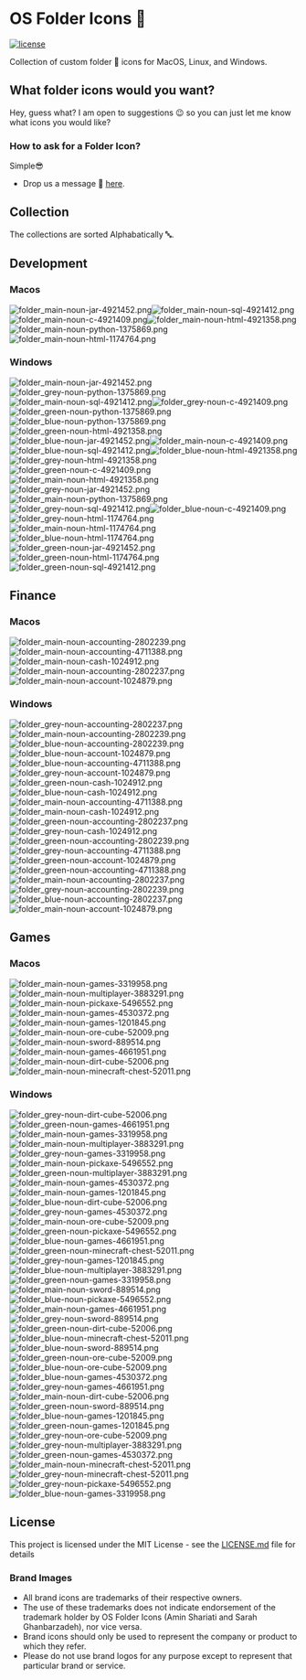 # OS Folder Icons 📂 

[![license](https://img.shields.io/github/license/mashape/apistatus.svg)](https://opensource.org/licenses/MIT) 

 Collection of custom folder 📂 icons for MacOS, Linux, and Windows. 
 ## What folder icons would you want? 
Hey, guess what? I am open to suggestions 😉 so you can just let me know what icons you would like?

### How to ask for a Folder Icon?

Simple😎

- Drop us a message 💬 [here](https://github.com/shariati/OS-Folder-Icons/issues/new).
## Collection

The collections are sorted Alphabatically 🔤.
## Development


### Macos

![folder_main-noun-jar-4921452.png](../output/Development/macos/ventura/64x64/folder_main-noun-jar-4921452.png)![folder_main-noun-sql-4921412.png](../output/Development/macos/ventura/64x64/folder_main-noun-sql-4921412.png)![folder_main-noun-c-4921409.png](../output/Development/macos/ventura/64x64/folder_main-noun-c-4921409.png)![folder_main-noun-html-4921358.png](../output/Development/macos/ventura/64x64/folder_main-noun-html-4921358.png)![folder_main-noun-python-1375869.png](../output/Development/macos/ventura/64x64/folder_main-noun-python-1375869.png)![folder_main-noun-html-1174764.png](../output/Development/macos/ventura/64x64/folder_main-noun-html-1174764.png)
### Windows

![folder_main-noun-jar-4921452.png](../output/Development/windows/11/64x64/folder_main-noun-jar-4921452.png)![folder_grey-noun-python-1375869.png](../output/Development/windows/11/64x64/folder_grey-noun-python-1375869.png)![folder_main-noun-sql-4921412.png](../output/Development/windows/11/64x64/folder_main-noun-sql-4921412.png)![folder_grey-noun-c-4921409.png](../output/Development/windows/11/64x64/folder_grey-noun-c-4921409.png)![folder_green-noun-python-1375869.png](../output/Development/windows/11/64x64/folder_green-noun-python-1375869.png)![folder_blue-noun-python-1375869.png](../output/Development/windows/11/64x64/folder_blue-noun-python-1375869.png)![folder_green-noun-html-4921358.png](../output/Development/windows/11/64x64/folder_green-noun-html-4921358.png)![folder_blue-noun-jar-4921452.png](../output/Development/windows/11/64x64/folder_blue-noun-jar-4921452.png)![folder_main-noun-c-4921409.png](../output/Development/windows/11/64x64/folder_main-noun-c-4921409.png)![folder_blue-noun-sql-4921412.png](../output/Development/windows/11/64x64/folder_blue-noun-sql-4921412.png)![folder_blue-noun-html-4921358.png](../output/Development/windows/11/64x64/folder_blue-noun-html-4921358.png)![folder_grey-noun-html-4921358.png](../output/Development/windows/11/64x64/folder_grey-noun-html-4921358.png)![folder_green-noun-c-4921409.png](../output/Development/windows/11/64x64/folder_green-noun-c-4921409.png)![folder_main-noun-html-4921358.png](../output/Development/windows/11/64x64/folder_main-noun-html-4921358.png)![folder_grey-noun-jar-4921452.png](../output/Development/windows/11/64x64/folder_grey-noun-jar-4921452.png)![folder_main-noun-python-1375869.png](../output/Development/windows/11/64x64/folder_main-noun-python-1375869.png)![folder_grey-noun-sql-4921412.png](../output/Development/windows/11/64x64/folder_grey-noun-sql-4921412.png)![folder_blue-noun-c-4921409.png](../output/Development/windows/11/64x64/folder_blue-noun-c-4921409.png)![folder_grey-noun-html-1174764.png](../output/Development/windows/11/64x64/folder_grey-noun-html-1174764.png)![folder_main-noun-html-1174764.png](../output/Development/windows/11/64x64/folder_main-noun-html-1174764.png)![folder_blue-noun-html-1174764.png](../output/Development/windows/11/64x64/folder_blue-noun-html-1174764.png)![folder_green-noun-jar-4921452.png](../output/Development/windows/11/64x64/folder_green-noun-jar-4921452.png)![folder_green-noun-html-1174764.png](../output/Development/windows/11/64x64/folder_green-noun-html-1174764.png)![folder_green-noun-sql-4921412.png](../output/Development/windows/11/64x64/folder_green-noun-sql-4921412.png)
## Finance


### Macos

![folder_main-noun-accounting-2802239.png](../output/Finance/macos/ventura/64x64/folder_main-noun-accounting-2802239.png)![folder_main-noun-accounting-4711388.png](../output/Finance/macos/ventura/64x64/folder_main-noun-accounting-4711388.png)![folder_main-noun-cash-1024912.png](../output/Finance/macos/ventura/64x64/folder_main-noun-cash-1024912.png)![folder_main-noun-accounting-2802237.png](../output/Finance/macos/ventura/64x64/folder_main-noun-accounting-2802237.png)![folder_main-noun-account-1024879.png](../output/Finance/macos/ventura/64x64/folder_main-noun-account-1024879.png)
### Windows

![folder_grey-noun-accounting-2802237.png](../output/Finance/windows/11/64x64/folder_grey-noun-accounting-2802237.png)![folder_main-noun-accounting-2802239.png](../output/Finance/windows/11/64x64/folder_main-noun-accounting-2802239.png)![folder_blue-noun-accounting-2802239.png](../output/Finance/windows/11/64x64/folder_blue-noun-accounting-2802239.png)![folder_blue-noun-account-1024879.png](../output/Finance/windows/11/64x64/folder_blue-noun-account-1024879.png)![folder_blue-noun-accounting-4711388.png](../output/Finance/windows/11/64x64/folder_blue-noun-accounting-4711388.png)![folder_grey-noun-account-1024879.png](../output/Finance/windows/11/64x64/folder_grey-noun-account-1024879.png)![folder_green-noun-cash-1024912.png](../output/Finance/windows/11/64x64/folder_green-noun-cash-1024912.png)![folder_blue-noun-cash-1024912.png](../output/Finance/windows/11/64x64/folder_blue-noun-cash-1024912.png)![folder_main-noun-accounting-4711388.png](../output/Finance/windows/11/64x64/folder_main-noun-accounting-4711388.png)![folder_main-noun-cash-1024912.png](../output/Finance/windows/11/64x64/folder_main-noun-cash-1024912.png)![folder_green-noun-accounting-2802237.png](../output/Finance/windows/11/64x64/folder_green-noun-accounting-2802237.png)![folder_grey-noun-cash-1024912.png](../output/Finance/windows/11/64x64/folder_grey-noun-cash-1024912.png)![folder_green-noun-accounting-2802239.png](../output/Finance/windows/11/64x64/folder_green-noun-accounting-2802239.png)![folder_grey-noun-accounting-4711388.png](../output/Finance/windows/11/64x64/folder_grey-noun-accounting-4711388.png)![folder_green-noun-account-1024879.png](../output/Finance/windows/11/64x64/folder_green-noun-account-1024879.png)![folder_green-noun-accounting-4711388.png](../output/Finance/windows/11/64x64/folder_green-noun-accounting-4711388.png)![folder_main-noun-accounting-2802237.png](../output/Finance/windows/11/64x64/folder_main-noun-accounting-2802237.png)![folder_grey-noun-accounting-2802239.png](../output/Finance/windows/11/64x64/folder_grey-noun-accounting-2802239.png)![folder_blue-noun-accounting-2802237.png](../output/Finance/windows/11/64x64/folder_blue-noun-accounting-2802237.png)![folder_main-noun-account-1024879.png](../output/Finance/windows/11/64x64/folder_main-noun-account-1024879.png)
## Games


### Macos

![folder_main-noun-games-3319958.png](../output/Games/macos/ventura/64x64/folder_main-noun-games-3319958.png)![folder_main-noun-multiplayer-3883291.png](../output/Games/macos/ventura/64x64/folder_main-noun-multiplayer-3883291.png)![folder_main-noun-pickaxe-5496552.png](../output/Games/macos/ventura/64x64/folder_main-noun-pickaxe-5496552.png)![folder_main-noun-games-4530372.png](../output/Games/macos/ventura/64x64/folder_main-noun-games-4530372.png)![folder_main-noun-games-1201845.png](../output/Games/macos/ventura/64x64/folder_main-noun-games-1201845.png)![folder_main-noun-ore-cube-52009.png](../output/Games/macos/ventura/64x64/folder_main-noun-ore-cube-52009.png)![folder_main-noun-sword-889514.png](../output/Games/macos/ventura/64x64/folder_main-noun-sword-889514.png)![folder_main-noun-games-4661951.png](../output/Games/macos/ventura/64x64/folder_main-noun-games-4661951.png)![folder_main-noun-dirt-cube-52006.png](../output/Games/macos/ventura/64x64/folder_main-noun-dirt-cube-52006.png)![folder_main-noun-minecraft-chest-52011.png](../output/Games/macos/ventura/64x64/folder_main-noun-minecraft-chest-52011.png)
### Windows

![folder_grey-noun-dirt-cube-52006.png](../output/Games/windows/11/64x64/folder_grey-noun-dirt-cube-52006.png)![folder_green-noun-games-4661951.png](../output/Games/windows/11/64x64/folder_green-noun-games-4661951.png)![folder_main-noun-games-3319958.png](../output/Games/windows/11/64x64/folder_main-noun-games-3319958.png)![folder_main-noun-multiplayer-3883291.png](../output/Games/windows/11/64x64/folder_main-noun-multiplayer-3883291.png)![folder_grey-noun-games-3319958.png](../output/Games/windows/11/64x64/folder_grey-noun-games-3319958.png)![folder_main-noun-pickaxe-5496552.png](../output/Games/windows/11/64x64/folder_main-noun-pickaxe-5496552.png)![folder_green-noun-multiplayer-3883291.png](../output/Games/windows/11/64x64/folder_green-noun-multiplayer-3883291.png)![folder_main-noun-games-4530372.png](../output/Games/windows/11/64x64/folder_main-noun-games-4530372.png)![folder_main-noun-games-1201845.png](../output/Games/windows/11/64x64/folder_main-noun-games-1201845.png)![folder_blue-noun-dirt-cube-52006.png](../output/Games/windows/11/64x64/folder_blue-noun-dirt-cube-52006.png)![folder_grey-noun-games-4530372.png](../output/Games/windows/11/64x64/folder_grey-noun-games-4530372.png)![folder_main-noun-ore-cube-52009.png](../output/Games/windows/11/64x64/folder_main-noun-ore-cube-52009.png)![folder_green-noun-pickaxe-5496552.png](../output/Games/windows/11/64x64/folder_green-noun-pickaxe-5496552.png)![folder_blue-noun-games-4661951.png](../output/Games/windows/11/64x64/folder_blue-noun-games-4661951.png)![folder_green-noun-minecraft-chest-52011.png](../output/Games/windows/11/64x64/folder_green-noun-minecraft-chest-52011.png)![folder_grey-noun-games-1201845.png](../output/Games/windows/11/64x64/folder_grey-noun-games-1201845.png)![folder_blue-noun-multiplayer-3883291.png](../output/Games/windows/11/64x64/folder_blue-noun-multiplayer-3883291.png)![folder_green-noun-games-3319958.png](../output/Games/windows/11/64x64/folder_green-noun-games-3319958.png)![folder_main-noun-sword-889514.png](../output/Games/windows/11/64x64/folder_main-noun-sword-889514.png)![folder_blue-noun-pickaxe-5496552.png](../output/Games/windows/11/64x64/folder_blue-noun-pickaxe-5496552.png)![folder_main-noun-games-4661951.png](../output/Games/windows/11/64x64/folder_main-noun-games-4661951.png)![folder_grey-noun-sword-889514.png](../output/Games/windows/11/64x64/folder_grey-noun-sword-889514.png)![folder_green-noun-dirt-cube-52006.png](../output/Games/windows/11/64x64/folder_green-noun-dirt-cube-52006.png)![folder_blue-noun-minecraft-chest-52011.png](../output/Games/windows/11/64x64/folder_blue-noun-minecraft-chest-52011.png)![folder_blue-noun-sword-889514.png](../output/Games/windows/11/64x64/folder_blue-noun-sword-889514.png)![folder_green-noun-ore-cube-52009.png](../output/Games/windows/11/64x64/folder_green-noun-ore-cube-52009.png)![folder_blue-noun-ore-cube-52009.png](../output/Games/windows/11/64x64/folder_blue-noun-ore-cube-52009.png)![folder_blue-noun-games-4530372.png](../output/Games/windows/11/64x64/folder_blue-noun-games-4530372.png)![folder_grey-noun-games-4661951.png](../output/Games/windows/11/64x64/folder_grey-noun-games-4661951.png)![folder_main-noun-dirt-cube-52006.png](../output/Games/windows/11/64x64/folder_main-noun-dirt-cube-52006.png)![folder_green-noun-sword-889514.png](../output/Games/windows/11/64x64/folder_green-noun-sword-889514.png)![folder_blue-noun-games-1201845.png](../output/Games/windows/11/64x64/folder_blue-noun-games-1201845.png)![folder_green-noun-games-1201845.png](../output/Games/windows/11/64x64/folder_green-noun-games-1201845.png)![folder_grey-noun-ore-cube-52009.png](../output/Games/windows/11/64x64/folder_grey-noun-ore-cube-52009.png)![folder_grey-noun-multiplayer-3883291.png](../output/Games/windows/11/64x64/folder_grey-noun-multiplayer-3883291.png)![folder_green-noun-games-4530372.png](../output/Games/windows/11/64x64/folder_green-noun-games-4530372.png)![folder_main-noun-minecraft-chest-52011.png](../output/Games/windows/11/64x64/folder_main-noun-minecraft-chest-52011.png)![folder_grey-noun-minecraft-chest-52011.png](../output/Games/windows/11/64x64/folder_grey-noun-minecraft-chest-52011.png)![folder_grey-noun-pickaxe-5496552.png](../output/Games/windows/11/64x64/folder_grey-noun-pickaxe-5496552.png)![folder_blue-noun-games-3319958.png](../output/Games/windows/11/64x64/folder_blue-noun-games-3319958.png)

## License

This project is licensed under the MIT License - see the [LICENSE.md](LICENSE.md) file for details

### Brand Images
- All brand icons are trademarks of their respective owners.
- The use of these trademarks does not indicate endorsement of the trademark holder by OS Folder Icons (Amin Shariati and Sarah Ghanbarzadeh), nor vice versa.
- Brand icons should only be used to represent the company or product to which they refer.
- Please do not use brand logos for any purpose except to represent that particular brand or service.